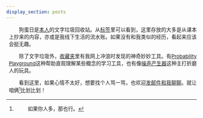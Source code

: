 ```yaml
---
display_section: posts
---
```


<style>
    p{
        text-indent: 2em;
         text-justify:inter-ideograph ;
         text-align:justify;
         font-size:0.95em;

    padding: 0em 0em 0em 0.5em;
    }
</style>


狗蛋日是[本人](../posts/about)的文字垃圾回收站。从[标签](../tags)里可以看到，这里存放的大多是从课本上抄来的内容，亦或是我线下生活的流水账。如果没有和我类似的经历，看起来应该会挺无趣。



除了文字垃圾外，[收藏夹](../posts/collections)里有我网上冲浪时发现的神奇妙妙工具。有[Probability Playground](https://www.acsu.buffalo.edu/~adamcunn/probability/probability.html)这种帮助直观理解某些概念的学习工具，也有像[噪声产生器](https://scateu.me/2017/10/30/office-sounds-like-shit.html)这种主打折磨人的玩具。

看到这里，如果心情不太好，想要找个人骂一骂，也欢迎[发邮件和我聊聊](mailto:young-mann1043@outlook.com)。就让咱俩[^1]比划比划！

[^1]: 如果你人多，那也行。


